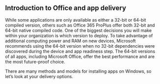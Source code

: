 ## Introduction to Office and app delivery
While some applications are only available as either a 32-bit or 64-bit compiled version, others such as Office 365 ProPlus offer both 32-bit and 64-bit native compiled code. One of the biggest decisions you will make within your organization is which version to deploy. To take advantage of additional computing power and RAM on new devices, Microsoft recommends using the 64-bit version when no 32-bit dependencies were discovered during the device and app readiness step. The 64-bit versions of all apps, including Microsoft Office, offer the best performance and are the most future-proof choice. 

There are many methods and models for installing apps on Windows, so let’s look at your delivery options.